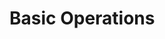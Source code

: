 # Basic Operations

<!-- WARNING: THIS FILE WAS AUTOGENERATED! DO NOT EDIT! Instead, edit the notebook w/the location & name as this file. -->


<DocSection type="class" name="FlowSpec" module="metaflow" heading_level="3" link="https://github.com/Netflix/metaflow/tree/master/metaflow/flowspec.py#L48">
<SigArgSection>
<SigArg name="use_cli" default="True" />
</SigArgSection>
<Description summary="Main class from which all Flows should inherit." />
<ParamSection name="Attributes">
	<Parameter name="script_name" />
	<Parameter name="index" />
	<Parameter name="input" />
</ParamSection>
</DocSection>



<DocSection type="method" name="FlowSpec.next" module="metaflow" heading_level="4" link="https://github.com/Netflix/metaflow/tree/master/metaflow/flowspec.py#L484">
<SigArgSection>
<SigArg name="self" /><SigArg name="*dsts" /><SigArg name="**kwargs" />
</SigArgSection>
<Description summary="Indicates the next step to execute at the end of this step" extended_summary="This statement should appear once and only once in each and every step (except the `end`\nstep). Furthermore, it should be the last statement in the step.\n\nThere are several valid formats to specify the next step:\n    - Straight-line connection: self.next(self.next_step) where `next_step` is a method in\n      the current class decorated with the `@step` decorator\n    - Static fan-out connection: self.next(self.step1, self.step2, ...) where `stepX` are\n      methods in the current class decorated with the `@step` decorator\n    - Foreach branch:\n        self.next(self.foreach_step, foreach='foreach_iterator')\n      In this situation, `foreach_step` is a method in the current class decorated with the\n      `@step` docorator and `foreach_iterator` is a variable name in the current class that\n      evaluates to an iterator. A task will be launched for each value in the iterator and\n      each task will execute the code specified by the step `foreach_step`." />
<ParamSection name="Raises">
	<Parameter type="InvalidNextException" desc="Raised if the format of the arguments does not match one of the ones given above." />
</ParamSection>
</DocSection>



<DocSection type="method" name="FlowSpec.foreach_stack" module="metaflow" heading_level="4" link="https://github.com/Netflix/metaflow/tree/master/metaflow/flowspec.py#L271">
<SigArgSection>
<SigArg name="self" />
</SigArgSection>
<Description summary="Returns the current stack of foreach steps for the current step" extended_summary="This effectively corresponds to the indexes and values at the various levels of nesting.\nFor example, considering the following code:\n```\n@step\ndef root(self):\n    self.split_1 = ['a', 'b', 'c']\n    self.next(self.nest_1, foreach='split_1')\n\n@step\ndef nest_1(self):\n    self.split_2 = ['d', 'e', 'f', 'g']\n    self.next(self.nest_2, foreach='split_2'):\n\n@step\ndef nest_2(self):\n    foo = self.foreach_stack()\n```\nfoo will take the following values in the various tasks for nest_2:\n    [(0, 3, 'a'), (0, 4, 'd')]\n    [(0, 3, 'a'), (1, 4, 'e')]\n    ...\n    [(0, 3, 'a'), (3, 4, 'g')]\n    [(1, 3, 'b'), (0, 4, 'd')]\n    ...\n\nwhere each tuple corresponds to:\n    - the index of the task for that level of the loop\n    - the number of splits for that level of the loop\n    - the value for that level of the loop\nNote that the last tuple returned in a task corresponds to:\n    - first element: value returned by self.index\n    - third element: value returned by self.input" />
<ParamSection name="Returns">
	<Parameter type="List[Tuple[int, int, object]]" desc="An array describing the current stack of foreach steps" />
</ParamSection>
</DocSection>

